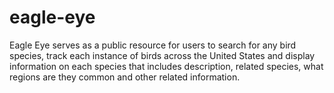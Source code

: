# eagle-eye
Eagle Eye serves as a public resource for users to search for any bird species, track each instance of birds across the United States and display information on each species that includes description, related species, what regions are they common and other related information.
